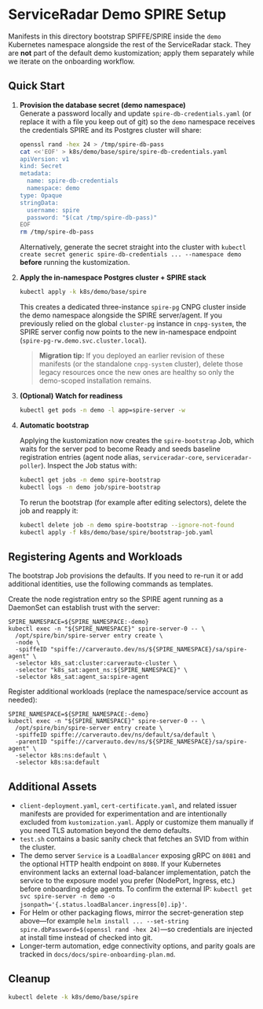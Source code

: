 # ServiceRadar Demo SPIRE Setup

Manifests in this directory bootstrap SPIFFE/SPIRE inside the `demo` Kubernetes namespace alongside the rest of the ServiceRadar stack. They are **not** part of the default demo kustomization; apply them separately while we iterate on the onboarding workflow.

## Quick Start

1. **Provision the database secret (demo namespace)**  
   Generate a password locally and update `spire-db-credentials.yaml` (or replace it with a file you keep out of git) so the `demo` namespace receives the credentials SPIRE and its Postgres cluster will share:

   ```bash
   openssl rand -hex 24 > /tmp/spire-db-pass
   cat <<'EOF' > k8s/demo/base/spire/spire-db-credentials.yaml
   apiVersion: v1
   kind: Secret
   metadata:
     name: spire-db-credentials
     namespace: demo
   type: Opaque
   stringData:
     username: spire
     password: "$(cat /tmp/spire-db-pass)"
   EOF
   rm /tmp/spire-db-pass
   ```

   Alternatively, generate the secret straight into the cluster with `kubectl create secret generic spire-db-credentials ... --namespace demo` **before** running the kustomization.

2. **Apply the in-namespace Postgres cluster + SPIRE stack**

   ```bash
   kubectl apply -k k8s/demo/base/spire
   ```

   This creates a dedicated three-instance `spire-pg` CNPG cluster inside the demo namespace alongside the SPIRE server/agent. If you previously relied on the global `cluster-pg` instance in `cnpg-system`, the SPIRE server config now points to the new in-namespace endpoint (`spire-pg-rw.demo.svc.cluster.local`).

   > **Migration tip:** If you deployed an earlier revision of these manifests (or the standalone `cnpg-system` cluster), delete those legacy resources once the new ones are healthy so only the demo-scoped installation remains.

3. **(Optional) Watch for readiness**

   ```bash
   kubectl get pods -n demo -l app=spire-server -w
   ```

4. **Automatic bootstrap**

   Applying the kustomization now creates the `spire-bootstrap` Job, which waits
   for the server pod to become Ready and seeds baseline registration entries
   (agent node alias, `serviceradar-core`, `serviceradar-poller`). Inspect the
   Job status with:

   ```bash
   kubectl get jobs -n demo spire-bootstrap
   kubectl logs -n demo job/spire-bootstrap
   ```

   To rerun the bootstrap (for example after editing selectors), delete the job
   and reapply it:

   ```bash
   kubectl delete job -n demo spire-bootstrap --ignore-not-found
   kubectl apply -f k8s/demo/base/spire/bootstrap-job.yaml
   ```

## Registering Agents and Workloads

The bootstrap Job provisions the defaults. If you need to re-run it or add
additional identities, use the following commands as templates.

Create the node registration entry so the SPIRE agent running as a DaemonSet can establish trust with the server:

```shell
SPIRE_NAMESPACE=${SPIRE_NAMESPACE:-demo}
kubectl exec -n "${SPIRE_NAMESPACE}" spire-server-0 -- \
  /opt/spire/bin/spire-server entry create \
  -node \
  -spiffeID "spiffe://carverauto.dev/ns/${SPIRE_NAMESPACE}/sa/spire-agent" \
  -selector k8s_sat:cluster:carverauto-cluster \
  -selector "k8s_sat:agent_ns:${SPIRE_NAMESPACE}" \
  -selector k8s_sat:agent_sa:spire-agent
```

Register additional workloads (replace the namespace/service account as needed):

```shell
SPIRE_NAMESPACE=${SPIRE_NAMESPACE:-demo}
kubectl exec -n "${SPIRE_NAMESPACE}" spire-server-0 -- \
  /opt/spire/bin/spire-server entry create \
  -spiffeID spiffe://carverauto.dev/ns/default/sa/default \
  -parentID "spiffe://carverauto.dev/ns/${SPIRE_NAMESPACE}/sa/spire-agent" \
  -selector k8s:ns:default \
  -selector k8s:sa:default
```

## Additional Assets

- `client-deployment.yaml`, `cert-certificate.yaml`, and related issuer manifests are provided for experimentation and are intentionally excluded from `kustomization.yaml`. Apply or customize them manually if you need TLS automation beyond the demo defaults.
- `test.sh` contains a basic sanity check that fetches an SVID from within the cluster.
- The demo server `Service` is a `LoadBalancer` exposing gRPC on `8081` and the optional HTTP health endpoint on `8080`. If your Kubernetes environment lacks an external load-balancer implementation, patch the service to the exposure model you prefer (NodePort, Ingress, etc.) before onboarding edge agents. To confirm the external IP: `kubectl get svc spire-server -n demo -o jsonpath='{.status.loadBalancer.ingress[0].ip}'`.
- For Helm or other packaging flows, mirror the secret-generation step above—for example `helm install ... --set-string spire.dbPassword=$(openssl rand -hex 24)`—so credentials are injected at install time instead of checked into git.
- Longer-term automation, edge connectivity options, and parity goals are tracked in `docs/docs/spire-onboarding-plan.md`.

## Cleanup

```bash
kubectl delete -k k8s/demo/base/spire
```
